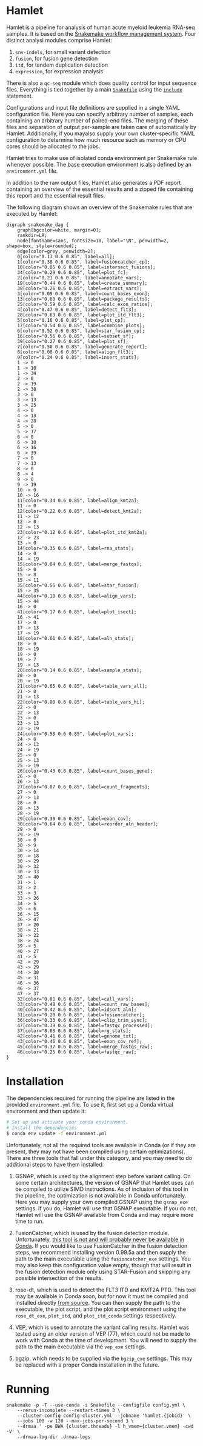 # Hamlet

Hamlet is a pipeline for analysis of human acute myeloid leukemia RNA-seq samples. It is based on the
[Snakemake workflow management system](https://snakemake.readthedocs.io/en/stable/). Four distinct analysi modules
comprise Hamlet:

  1. `snv-indels`, for small variant detection
  2. `fusion`, for fusion gene detection
  3. `itd`, for tandem duplication detection
  4. `expression`, for expression analysis

There is also a `qc-seq` module which does quality control for input sequence files. Everything is tied together by
a main [`Snakefile`](https://snakemake.readthedocs.io/en/stable/executable.html#useful-command-line-arguments) using
the [`include`](https://snakemake.readthedocs.io/en/stable/snakefiles/modularization.html#includes) statement.

Configurations and input file definitions are supplied in a single YAML configuration file. Here you can specify
arbitrary number of samples, each containing an arbitrary number of paired-end files. The merging of these files and
separation of output per-sample are taken care of automatically by Hamlet. Additionally, if you mayalso supply your own
cluster-specific YAML configuration to determine how much resource such as memory or CPU cores should be allocated to
the jobs.

Hamlet tries to make use of isolated conda environment per Snakemake rule whenever possible. The base execution
environment is also defined by an `environment.yml` file.

In addition to the raw output files, Hamlet also generates a PDF report containing an overview of the essential results
and a zipped file containing this report and the essential result files.

The following diagram shows an overview of the Snakemake rules that are executed by Hamlet:

```plantuml
digraph snakemake_dag {
    graph[bgcolor=white, margin=0];
    rankdir=LR;
    node[fontname=sans, fontsize=10, label="\N", penwidth=2, shape=box, style=rounded];
    edge[color=grey, penwidth=2];
    0[color="0.13 0.6 0.85", label=all];
    1[color="0.38 0.6 0.85", label=fusioncatcher_cp];
    10[color="0.05 0.6 0.85", label=intersect_fusions];
    34[color="0.29 0.6 0.85", label=plot_fc];
    2[color="0.21 0.6 0.85", label=annotate_vars];
    19[color="0.44 0.6 0.85", label=create_summary];
    38[color="0.26 0.6 0.85", label=extract_vars];
    3[color="0.09 0.6 0.85", label=count_bases_exon];
    13[color="0.60 0.6 0.85", label=package_results];
    25[color="0.59 0.6 0.85", label=calc_exon_ratios];
    4[color="0.47 0.6 0.85", label=detect_flt3];
    28[color="0.63 0.6 0.85", label=plot_itd_flt3];
    5[color="0.16 0.6 0.85", label=plot_cp];
    17[color="0.54 0.6 0.85", label=combine_plots];
    6[color="0.52 0.6 0.85", label=star_fusion_cp];
    16[color="0.56 0.6 0.85", label=subset_sf];
    39[color="0.27 0.6 0.85", label=plot_sf];
    7[color="0.50 0.6 0.85", label=generate_report];
    8[color="0.08 0.6 0.85", label=align_flt3];
    9[color="0.24 0.6 0.85", label=insert_stats];
    1 -> 0
    1 -> 10
    1 -> 34
    2 -> 0
    2 -> 19
    2 -> 38
    3 -> 0
    3 -> 13
    3 -> 25
    4 -> 0
    4 -> 13
    4 -> 28
    5 -> 0
    5 -> 17
    6 -> 0
    6 -> 10
    6 -> 16
    6 -> 39
    7 -> 0
    7 -> 13
    8 -> 0
    8 -> 4
    9 -> 0
    9 -> 19
    10 -> 0
    10 -> 16
    11[color="0.34 0.6 0.85", label=align_kmt2a];
    11 -> 0
    12[color="0.22 0.6 0.85", label=detect_kmt2a];
    11 -> 12
    12 -> 0
    12 -> 13
    23[color="0.12 0.6 0.85", label=plot_itd_kmt2a];
    12 -> 23
    13 -> 0
    14[color="0.35 0.6 0.85", label=rna_stats];
    14 -> 0
    14 -> 19
    15[color="0.04 0.6 0.85", label=merge_fastqs];
    15 -> 0
    15 -> 8
    15 -> 11
    35[color="0.55 0.6 0.85", label=star_fusion];
    15 -> 35
    44[color="0.18 0.6 0.85", label=align_vars];
    15 -> 44
    16 -> 0
    41[color="0.17 0.6 0.85", label=plot_isect];
    16 -> 41
    17 -> 0
    17 -> 13
    17 -> 19
    18[color="0.61 0.6 0.85", label=aln_stats];
    18 -> 0
    18 -> 19
    19 -> 0
    19 -> 7
    19 -> 13
    20[color="0.14 0.6 0.85", label=sample_stats];
    20 -> 0
    20 -> 19
    21[color="0.65 0.6 0.85", label=table_vars_all];
    21 -> 0
    21 -> 13
    22[color="0.00 0.6 0.85", label=table_vars_hi];
    22 -> 0
    22 -> 13
    23 -> 0
    23 -> 13
    23 -> 19
    24[color="0.58 0.6 0.85", label=plot_vars];
    24 -> 0
    24 -> 13
    24 -> 19
    25 -> 0
    25 -> 13
    25 -> 19
    26[color="0.43 0.6 0.85", label=count_bases_gene];
    26 -> 0
    26 -> 13
    27[color="0.07 0.6 0.85", label=count_fragments];
    27 -> 0
    27 -> 13
    28 -> 0
    28 -> 13
    28 -> 19
    29[color="0.30 0.6 0.85", label=exon_cov];
    30[color="0.64 0.6 0.85", label=reorder_aln_header];
    29 -> 0
    29 -> 19
    30 -> 0
    30 -> 9
    30 -> 14
    30 -> 18
    30 -> 29
    30 -> 32
    30 -> 33
    30 -> 40
    31 -> 1
    32 -> 2
    33 -> 3
    33 -> 26
    34 -> 5
    35 -> 6
    36 -> 15
    36 -> 47
    37 -> 20
    38 -> 21
    38 -> 22
    38 -> 24
    39 -> 5
    40 -> 27
    41 -> 5
    42 -> 29
    43 -> 29
    44 -> 30
    45 -> 31
    46 -> 36
    46 -> 37
    47 -> 37
    32[color="0.01 0.6 0.85", label=call_vars];
    33[color="0.48 0.6 0.85", label=count_raw_bases];
    40[color="0.42 0.6 0.85", label=idsort_aln];
    31[color="0.20 0.6 0.85", label=fusioncatcher];
    36[color="0.33 0.6 0.85", label=clip_trim_sync];
    47[color="0.39 0.6 0.85", label=fastqc_processed];
    37[color="0.03 0.6 0.85", label=rg_stats];
    42[color="0.41 0.6 0.85", label=genome_txt];
    43[color="0.46 0.6 0.85", label=exon_cov_ref];
    45[color="0.37 0.6 0.85", label=merge_fastqs_raw];
    46[color="0.25 0.6 0.85", label=fastqc_raw];
}
```

# Installation

The dependencies required for running the pipeline are listed in the provided `environment.yml` file. To use it, first
set up a Conda virtual environment and then update it:

```bash
# Set up and activate your conda environment.
# Install the dependencies
$ conda env update -f environment.yml
```

Unfortunately, not all the required tools are available in Conda (or if they are present, they may not have been
compiled using certain optimizations). There are three tools that fall under this category, and you may need to do
additional steps to have them installed:

1. GSNAP, which is used by the alignment step before variant calling. On some certain architectures, the version of
   GSNAP that Hamlet uses can be compiled to utilize SIMD instructions. As of inclusion of this tool in the pipeline,
   the optimization is not available in Conda unfortunately. Here you may supply your own compiled GSNAP using the
   `gsnap_exe` settings. If you do, Hamlet will use that GSNAP executable. If you do not, Hamlet will use the
   GSNAP available from Conda and may require more time to run.

2. FusionCatcher, which is used by the fusion detection module. Unfortunately, [this tool is not and will probably never
   be available in Conda](https://github.com/ndaniel/fusioncatcher/issues/20). If you would like to use FusionCatcher
   in the fusion detection steps, we recommend installing version 0.99.5a and then supply the path to the main
   executable using the `fusioncatcher_exe` settings. You may also keep this configuration value empty, though that will
   result in the fusion detection module only using STAR-Fusion and skipping any possible intersection of the results.

3. rose-dt, which is used to detect the FLT3 ITD and KMT2A PTD. This tool may be available in Conda soon, but for now
   it must be compiled and installed directly [from source](https://git.lumc.nl/hem/rose-dt). You can then supply
   the path to the executable, the plot script, and the plot script environment using the `rose_dt_exe`, `plot_itd`, and
   `plot_itd_conda` settings respectively.

4. VEP, which is used to annotate the variant calling results. Hamlet was tested using an older version of VEP (77),
   which could not be made to work with Conda at the time of development. You will need to supply the path to the main
   executable via the `vep_exe` settings.

5. bgzip, which needs to be supplied via the `bgzip_exe` settings. This may be replaced with a proper Conda installation
   in the future.


# Running

    snakemake -p -T --use-conda -s Snakefile --configfile config.yml \
        --rerun-incomplete --restart-times 3 \
        --cluster-config config-cluster.yml --jobname 'hamlet.{jobid}' \
        --jobs 100 -w 120 --max-jobs-per-second 3 \
        --drmaa ' -pe BWA {cluster.threads} -l h_vmem={cluster.vmem} -cwd -V' \
        --drmaa-log-dir .drmaa-logs
